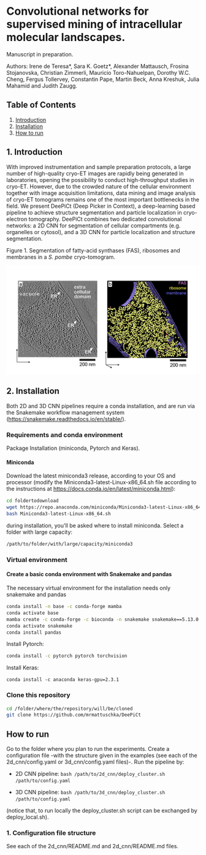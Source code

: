 # Convolutional networks for supervised mining of intracellular molecular landscapes.

Manuscript in preparation.

Authors: Irene de Teresa*, Sara K. Goetz*, Alexander Mattausch, Frosina Stojanovska, Christian Zimmerli, Mauricio Toro-Nahuelpan, Dorothy W.C. Cheng, Fergus Tollervey, Constantin Pape, Martin Beck, Anna Kreshuk, Julia Mahamid and Judith Zaugg.

## Table of Contents
1. [Introduction](#Introduction)
2. [Installation](#Installation)
3. [How to run](#How_to_run)
## 1. Introduction <a name="Introduction"></a>
With improved instrumentation and sample preparation protocols, a large number of high-quality 
cryo-ET images are rapidly being generated in laboratories, opening the possibility to conduct 
high-throughput studies in cryo-ET. However, due to the crowded nature of the cellular environment 
together with image acquisition limitations, data mining and image analysis of cryo-ET tomograms 
remains one of the most important bottlenecks in the field.
We present DeePiCt (Deep Picker in Context), a deep-learning based pipeline to achieve structure 
segmentation and particle localization in cryo-electron tomography. DeePiCt combines two dedicated 
convolutional networks: a 2D CNN for segmentation of cellular compartments (e.g. organelles or cytosol),
and a 3D CNN for particle localization and structure segmentation. 

Figure 1. Segmentation of fatty-acid synthases (FAS), 
ribosomes and membranes in a *S. pombe* cryo-tomogram.

![Segmentation of fatty-acid synthases (FAS), ribosomes and membranes in a cryo-tomogram from S.pombe](./images/repo-image.001.png?raw=true)

## 2. Installation<a name="Installation"></a>

Both 2D and 3D CNN pipelines require a conda installation, and are run via the Snakemake workflow management system  
(https://snakemake.readthedocs.io/en/stable/).

### Requirements and conda environment

Package Installation (miniconda, Pytorch and Keras).

#### Miniconda

Download the latest miniconda3 release, according to your OS and processor (modify the Miniconda3-latest-Linux-x86_64.sh
file according to the instructions at https://docs.conda.io/en/latest/miniconda.html):

```bash
cd foldertodownload
wget https://repo.anaconda.com/miniconda/Miniconda3-latest-Linux-x86_64.sh
bash Miniconda3-latest-Linux-x86_64.sh
```

during installation, you'll be asked where to install miniconda. Select a folder with large capacity:

```bash
/path/to/folder/with/large/capacity/miniconda3
```

### Virtual environment

#### Create a basic conda environment with Snakemake and pandas
The necessary virtual environment for the installation needs only snakemake and pandas

```bash
conda install -n base -c conda-forge mamba
conda activate base
mamba create -c conda-forge -c bioconda -n snakemake snakemake==5.13.0
conda activate snakemake
conda install pandas
```


Install Pytorch:

```bash
conda install -c pytorch pytorch torchvision
```

Install Keras:

```
conda install -c anaconda keras-gpu=2.3.1
```

### Clone this repository

```bash
cd /folder/where/the/repository/will/be/cloned
git clone https://github.com/mrmattuschka/DeePiCt
```

## How to run<a name="How_to_run"></a>

Go to the folder where you plan to run the experiments. Create a
configuration file -with the structure given in the examples (see each of the 
2d_cnn/config.yaml or 3d_cnn/config.yaml files)-. Run the pipeline by:

- 2D CNN pipeline:
```bash /path/to/2d_cnn/deploy_cluster.sh  /path/to/config.yaml```

- 3D CNN pipeline:
```bash /path/to/3d_cnn/deploy_cluster.sh  /path/to/config.yaml```

(notice that, to run locally the deploy_cluster.sh script can be exchanged by deploy_local.sh).

### 1. Configuration file structure
See each of the 2d_cnn/README.md and 2d_cnn/README.md files.